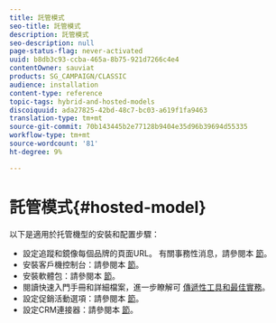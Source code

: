 ```yaml
---
title: 託管模式
seo-title: 託管模式
description: 託管模式
seo-description: null
page-status-flag: never-activated
uuid: b8db3c93-ccba-465a-8b75-921d7266c4e4
contentOwner: sauviat
products: SG_CAMPAIGN/CLASSIC
audience: installation
content-type: reference
topic-tags: hybrid-and-hosted-models
discoiquuid: ada27825-42bd-48c7-bc03-a619f1fa9463
translation-type: tm+mt
source-git-commit: 70b143445b2e77128b9404e35d96b39694d55335
workflow-type: tm+mt
source-wordcount: '81'
ht-degree: 9%

---
```



# 託管模式{#hosted-model}

以下是適用於托管機型的安裝和配置步驟：

* 設定追蹤和鏡像每個品牌的頁面URL。 有關事務性消息，請參閱本 [節](../../message-center/using/configuring-multibranding.md)。
* 安裝客戶機控制台：請參閱本 [節](../../installation/using/installing-the-client-console.md)。
* 安裝軟體包：請參閱本 [節](../../installation/using/installing-campaign-standard-packages.md)。
* 閱讀快速入門手冊和詳細檔案，進一步瞭解可 [傳遞性工具](../../delivery/using/deliverability-key-points.md)[和最佳實務](../../delivery/using/about-deliverability.md)。
* 設定促銷活動選項：請參閱本 [節](../../installation/using/configuring-campaign-options.md)。
* 設定CRM連接器：請參閱本 [節](../../platform/using/crm-connectors.md)。

